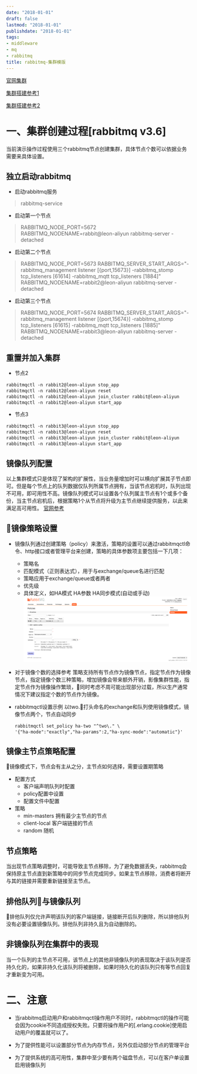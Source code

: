 ```yaml
---
date: "2018-01-01"
draft: false
lastmod: "2018-01-01"
publishdate: "2018-01-01"
tags:
- middleware
- mq
- rabbitmq
title: rabbitmq-集群模版
---
```

[官网集群](https://www.rabbitmq.com/clustering.html)

[集群搭建参考1](https://www.jianshu.com/p/6376936845ff)

[集群搭建参考2](https://juejin.im/post/5b586b125188257bcb59005e)
# 一、集群创建过程[rabbitmq v3.6]
当前演示操作过程使用三个rabbitmq节点创建集群，具体节点个数可以依据业务需要来具体设置。

## 独立启动rabbitmq

* 启动rabbitmq服务
> rabbitmq-service

* 启动第一个节点
> RABBITMQ_NODE_PORT=5672 RABBITMQ_NODENAME=rabbit@leon-aliyun rabbitmq-server -detached

* 启动第二个节点
> RABBITMQ_NODE_PORT=5673 RABBITMQ_SERVER_START_ARGS="-rabbitmq_management listener [{port,15673}] -rabbitmq_stomp tcp_listeners [61614] -rabbitmq_mqtt  tcp_listeners [1884]" RABBITMQ_NODENAME=rabbit2@leon-aliyun rabbitmq-server -detached

* 启动第三个节点
> RABBITMQ_NODE_PORT=5674 RABBITMQ_SERVER_START_ARGS="-rabbitmq_management listener [{port,15674}] -rabbitmq_stomp tcp_listeners [61615] -rabbitmq_mqtt tcp_listeners [1885]" RABBITMQ_NODENAME=rabbit3@leon-aliyun rabbitmq-server -detached

## 重置并加入集群

* 节点2

```
rabbitmqctl -n rabbit2@leon-aliyun stop_app
rabbitmqctl -n rabbit2@leon-aliyun reset
rabbitmqctl -n rabbit2@leon-aliyun join_cluster rabbit@leon-aliyun
rabbitmqctl -n rabbit2@leon-aliyun start_app
```

* 节点3

```
rabbitmqctl -n rabbit3@leon-aliyun stop_app
rabbitmqctl -n rabbit3@leon-aliyun reset
rabbitmqctl -n rabbit3@leon-aliyun join_cluster rabbit@leon-aliyun
rabbitmqctl -n rabbit3@leon-aliyun start_app
```



## 镜像队列配置
以上集群模式只是体现了架构的扩展性，当业务量增加时可以横向扩展其子节点即可。但是每个节点上的队列数据仅队列所属节点拥有，当该节点宕机时，队列出现不可用，即可用性不高。镜像队列模式可以设置各个队列属主节点有1个或多个备份，当主节点宕机后，根据策略1个从节点将升级为主节点继续提供服务，以此来满足高可用性。
[官网参考](https://www.rabbitmq.com/ha.html#ways-to-configure)

## 镜像策略设置
* 镜像队列通过创建策略（policy）来激活，策略的设置可以通过rabbitmqctl命令、http接口或者管理平台来创建，策略的具体参数项主要包括一下几项：
    * 策略名
    * 匹配模式（正则表达式），用于与exchange/queue名进行匹配
    * 策略应用于exchange/queue或者两者
    * 优先级
    * 具体定义，如HA模式 HA参数 HA同步模式(自动或手动)
![ui设置](../../../../picture/rabbitmq-policy.png)

* 对于镜像个数的选择参考
策略支持所有节点作为镜像节点，指定节点作为镜像节点，指定镜像个数三种策略，增加镜像会带来额外开销，影像集群性能，指定节点作为镜像操作繁琐，同时考虑不周可能出现部分过载，所以生产通常情况下建议指定个数的节点作为镜像。

* rabbitmqctl设置示例
以two.打头命名的exchange和队列使用镜像模式，镜像节点两个，节点自动同步
    ```
    rabbitmqctl set_policy ha-two "^two\." \
    '{"ha-mode":"exactly","ha-params":2,"ha-sync-mode":"automatic"}'
    ```
## 镜像主节点策略配置
镜像模式下，节点会有主从之分，主节点如何选择，需要设置期策略
* 配置方式
    * 客户端声明队列时配置
    * policy配置中设置
    * 配置文件中配置
* 策略
    * min-masters 拥有最少主节点的节点
    * client-local 客户端链接的节点
    * random 随机

## 节点策略
当出现节点策略调整时，可能导致主节点移除，为了避免数据丢失，rabbitmq会保持原主节点直到新策略中的同步节点完成同步。如果主节点移除，消费者将断开与其的链接并需要重新链接至主节点。

## 排他队列与镜像队列
排他队列仅允许声明该队列的客户端链接，链接断开后队列删除，所以排他队列没有必要设置镜像队列。排他队列非持久且为自动删除的。

## 非镜像队列在集群中的表现
当一个队列的主节点不可用，该节点上的其他非镜像队列的表现取决于该队列是否持久化的，如果非持久化该队列将被删除，如果时持久化的该队列只有等节点回复才重新变为可用。

# 二、注意

* 当rabbitmq启动用户和rabbitmqctl操作用户不同时，rabbitmqctl的操作可能会因为cookie不同造成授权失败。只要将操作用户的[.erlang.cookie]使用启动用户的覆盖就可以了。

* 为了提供性能可以设置部分节点为内存节点，另外仅启动部分节点的管理平台

* 为了提供系统的高可用性，集群中至少要有两个磁盘节点，可以在客户单设置启用镜像队列
